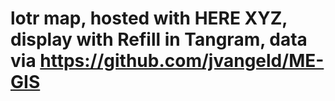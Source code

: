 # lotr map, hosted with HERE XYZ, display with Refill in Tangram, data via https://github.com/jvangeld/ME-GIS
